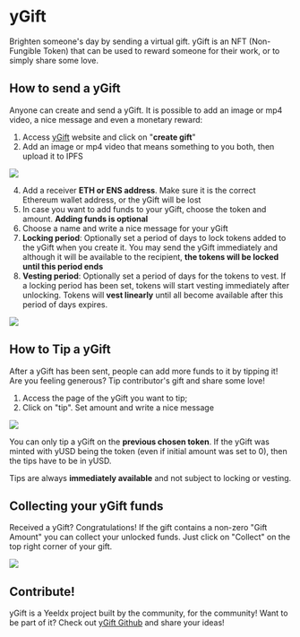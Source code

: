 # yGift

Brighten someone's day by sending a virtual gift. yGift is an NFT (Non-Fungible Token) that can be used to reward someone for their work, or to simply share some love.

## How to send a yGift

Anyone can create and send a yGift. It is possible to add an image or mp4 video, a nice message and even a monetary reward:

1. Access [yGift](https://ygift.to/) website and click on "**create gift**"
2. Add an image or mp4 video that means something to you both, then upload it to IPFS

![](https://i.imgur.com/DtrbCtH.png)

4. Add a receiver **ETH or ENS address**. Make sure it is the correct Ethereum wallet address, or the yGift will be lost
5. In case you want to add funds to your yGift, choose the token and amount. **Adding funds is optional**
6. Choose a name and write a nice message for your yGift
7. **Locking period**: Optionally set a period of days to lock tokens added to the yGift when you create it. You may send the yGift immediately and although it will be available to the recipient, **the tokens will be locked until this period ends**
8. **Vesting period**: Optionally set a period of days for the tokens to vest. If a locking period has been set, tokens will start vesting immediately after unlocking. Tokens will **vest linearly** until all become available after this period of days expires.

![](https://i.imgur.com/F9iUgTm.png)

## How to Tip a yGift

After a yGift has been sent, people can add more funds to it by tipping it! Are you feeling generous? Tip contributor's gift and share some love!

1. Access the page of the yGift you want to tip;
2. Click on "tip". Set amount and write a nice message

![](https://i.imgur.com/7crWB2h.png)

You can only tip a yGift on the **previous chosen token**. If the yGift was minted with yUSD being the token (even if initial amount was set to 0), then the tips have to be in yUSD.

Tips are always **immediately available** and not subject to locking or vesting.

## Collecting your yGift funds

Received a yGift? Congratulations! If the gift contains a non-zero "Gift Amount" you can collect your unlocked funds. Just click on "Collect" on the top right corner of your gift.

![](https://i.imgur.com/ok83Onu.png)

## Contribute!

yGift is a Yeeldx project built by the community, for the community! Want to be part of it? Check out [yGift Github](https://github.com/Yeeldx/ygift) and share your ideas!
